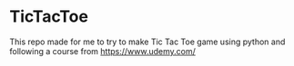 # TicTacToe

This repo made for me to try to make Tic Tac Toe game using python and following a course from https://www.udemy.com/
